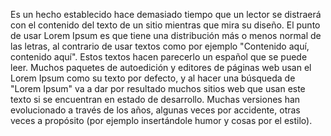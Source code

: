 Es un hecho establecido hace demasiado tiempo que un lector se distraerá con el contenido del texto de un sitio mientras que mira su diseño.
 El punto de usar Lorem Ipsum es que tiene una distribución más o menos normal de las letras, al contrario de usar textos como por ejemplo "Contenido aquí, contenido aquí".
  Estos textos hacen parecerlo un español que se puede leer. 
  Muchos paquetes de autoedición y editores de páginas web usan el Lorem Ipsum como su texto por defecto, y al hacer una búsqueda de "Lorem Ipsum" va a dar por resultado muchos sitios web que usan este texto si se encuentran en estado de desarrollo. 
  Muchas versiones han evolucionado a través de los años, algunas veces por accidente, otras veces a propósito (por ejemplo insertándole humor y cosas por el estilo).